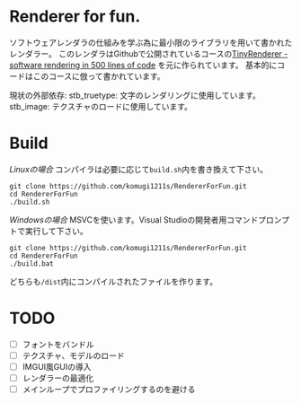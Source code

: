 # Renderer for fun.
ソフトウェアレンダラの仕組みを学ぶ為に最小限のライブラリを用いて書かれたレンダラー。
このレンダラはGithubで公開されているコースの[TinyRenderer - software rendering in 500 lines of code](https://github.com/ssloy/tinyrenderer) を元に作られています。
基本的にコードはこのコースに倣って書かれています。

現状の外部依存:
stb_truetype: 文字のレンダリングに使用しています。
stb_image:    テクスチャのロードに使用しています。

# Build
*Linuxの場合*
コンパイラは必要に応じて`build.sh`内を書き換えて下さい。
```
git clone https://github.com/komugi1211s/RendererForFun.git
cd RendererForFun
./build.sh
```
*Windowsの場合*
MSVCを使います。Visual Studioの開発者用コマンドプロンプトで実行して下さい。
```
git clone https://github.com/komugi1211s/RendererForFun.git
cd RendererForFun
./build.bat
```
どちらも`/dist`内にコンパイルされたファイルを作ります。

# TODO
- [ ] フォントをバンドル
- [ ] テクスチャ、モデルのロード
- [ ] IMGUI風GUIの導入
- [ ] レンダラーの最適化
- [ ] メインループでプロファイリングするのを避ける
